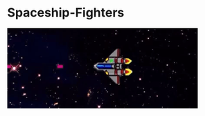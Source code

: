 # Spaceship-Fighters
![](https://github.com/PaarthKadakiaGitHub/Spaceship-Fighters/blob/main/giphy.gif)
